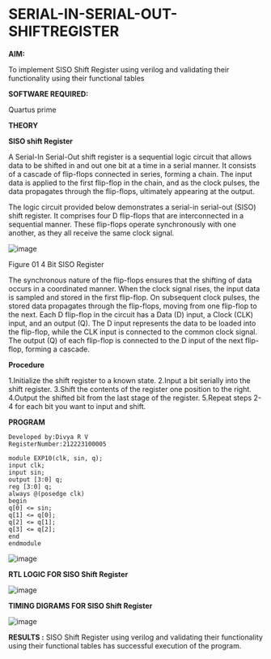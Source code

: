 # SERIAL-IN-SERIAL-OUT-SHIFTREGISTER

**AIM:**

To implement  SISO Shift Register using verilog and validating their functionality using their functional tables

**SOFTWARE REQUIRED:**

Quartus prime

**THEORY**

**SISO shift Register**

A Serial-In Serial-Out shift register is a sequential logic circuit that allows data to be shifted in and out one bit at a time in a serial manner. It consists of a cascade of flip-flops connected in series, forming a chain. The input data is applied to the first flip-flop in the chain, and as the clock pulses, the data propagates through the flip-flops, ultimately appearing at the output.

The logic circuit provided below demonstrates a serial-in serial-out (SISO) shift register. It comprises four D flip-flops that are interconnected in a sequential manner. These flip-flops operate synchronously with one another, as they all receive the same clock signal.

![image](https://github.com/naavaneetha/SERIAL-IN-SERIAL-OUT-SHIFTREGISTER/assets/154305477/e81c4072-37f9-46c6-8145-566764b74c3a)

Figure 01 4 Bit SISO Register

The synchronous nature of the flip-flops ensures that the shifting of data occurs in a coordinated manner. When the clock signal rises, the input data is sampled and stored in the first flip-flop. On subsequent clock pulses, the stored data propagates through the flip-flops, moving from one flip-flop to the next.
Each D flip-flop in the circuit has a Data (D) input, a Clock (CLK) input, and an output (Q). The D input represents the data to be loaded into the flip-flop, while the CLK input is connected to the common clock signal. The output (Q) of each flip-flop is connected to the D input of the next flip-flop, forming a cascade.

**Procedure**

1.Initialize the shift register to a known state.
2.Input a bit serially into the shift register.
3.Shift the contents of the register one position to the right.
4.Output the shifted bit from the last stage of the register.
5.Repeat steps 2-4 for each bit you want to input and shift.

**PROGRAM**
```
Developed by:Divya R V
RegisterNumber:212223100005

module EXP10(clk, sin, q);
input clk;
input sin;
output [3:0] q;
reg [3:0] q;
always @(posedge clk)
begin
q[0] <= sin;
q[1] <= q[0];
q[2] <= q[1];
q[3] <= q[2];
end
endmodule
```


![image](https://github.com/rdivyav/SERIAL-IN-SERIAL-OUT-SHIFTREGISTER/assets/148604723/46f831e5-7931-4b54-862a-6fbb9fee535f)





**RTL LOGIC FOR SISO Shift Register**

![image](https://github.com/rdivyav/SERIAL-IN-SERIAL-OUT-SHIFTREGISTER/assets/148604723/ce788e65-ae5c-4fa4-93b2-166303c7f075)



**TIMING DIGRAMS FOR SISO Shift Register**

![image](https://github.com/rdivyav/SERIAL-IN-SERIAL-OUT-SHIFTREGISTER/assets/148604723/3e444c80-643b-40c7-80b1-1e5b3bc0a4c4)



**RESULTS :**
SISO Shift Register using verilog and validating their functionality using their functional tables has successful execution of the program.
